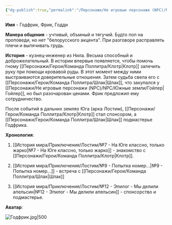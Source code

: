 ```yaml
---
{"dg-publish":true,"permalink":"/Персонажи/Не игровые персонажи (NPC)/NPC/Южные земли/Годфрик/","noteIcon":"","created":"2025-09-09T15:29:32.902+03:00","updated":"2025-09-11T12:00:06.424+03:00"}
---
```




**Имя** - Годфрик, Фрик, Годди

**Манера общения** - учтивый, объмный и тягучий. Будто поп на проповеди, но нет "белорусского акцента". При разговоре расправлять плечи и выпячивать грудь.  

**История** - кузнец-инженер из Нила. Весьма способный и доброжелательный. В истории впервые появляется, чтобы помочь гному [[Персонажи/Герои/Команда Поллитра/Клотр\|Клотр]] залечить руку при помощи кровавой руды. В этот момент между ними выстраиваются доверительные отношения. Затем судьба свела его с [[Персонажи/Герои/Команда Поллитра/Шлак\|Шлак]], что закупался у [[Персонажи/Не игровые персонажи (NPC)/NPC/Южные земли/Гойлер\|Гойлер]], но был разочарован ценами. Фрик предложил ему сотрудничество. 

После событий в дальних землях Юга (арка Лостим), [[Персонажи/Герои/Команда Поллитра/Клотр\|Клотр]] стал спонсором, а [[Персонажи/Герои/Команда Поллитра/Шлак\|Шлак]] подмастерье Годфрика.

**Хронология**:
1. [[История мира/Приключения/Лостим/№7 - На Юге классно, только жарко\|№7 - На Юге классно, только жарко]] - знакомство с [[Персонажи/Герои/Команда Поллитра/Клотр\|Клотр]].
2. [[История мира/Приключения/Лостим/№9 - Попытка номер…\|№9 - Попытка номер…]] - встреча с [[Персонажи/Герои/Команда Поллитра/Шлак\|Шлак]]

3. [[История мира/Приключения/Лостим/№12 - Эпилог - Мы делили апельсин\|№12 - Эпилог - Мы делили апельсин]] - спонсорство и подмастерье.

**Аватар**:

![Годфрик.jpg|500](/img/user/system/img/NPC/%D0%AE%D0%B6%D0%BD%D1%8B%D0%B5%20%D0%B7%D0%B5%D0%BC%D0%BB%D0%B8/%D0%9D%D0%B8%D0%BB/%D0%93%D0%BE%D0%B4%D1%84%D1%80%D0%B8%D0%BA.jpg)